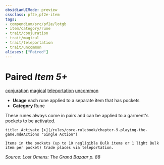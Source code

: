 ```yaml
---
obsidianUIMode: preview
cssclass: pf2e,pf2e-item
tags:
- compendium/src/pf2e/lotgb
- item/category/rune
- trait/conjuration
- trait/magical
- trait/teleportation
- trait/uncommon
aliases: ["Paired"]
---
```

# Paired *Item 5+*  
[conjuration](/rules/traits/conjuration.md)  [magical](/rules/traits/magical.md)  [teleportation](/rules/traits/teleportation.md)  [uncommon](/rules/traits/uncommon.md)  

- **Usage** each rune applied to a separate item that has pockets
- **Category** Rune

These runes always come in pairs and can be applied to a garment's pockets to be activated.

```ad-embed-ability
title: Activate [>](/rules/core-rulebook/chapter-9-playing-the-game.md#Actions "Single Action")

Items in the pockets (up to 10 negligible Bulk items or 1 light Bulk item per pocket) trade places via teleportation.
```

*Source: Lost Omens: The Grand Bazaar p. 88*